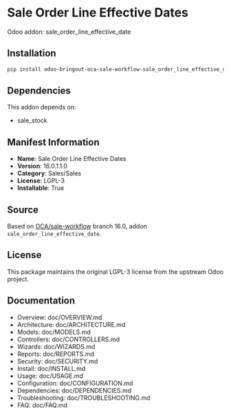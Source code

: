 # Sale Order Line Effective Dates

Odoo addon: sale_order_line_effective_date

## Installation

```bash
pip install odoo-bringout-oca-sale-workflow-sale_order_line_effective_date
```

## Dependencies

This addon depends on:
- sale_stock

## Manifest Information

- **Name**: Sale Order Line Effective Dates
- **Version**: 16.0.1.1.0
- **Category**: Sales/Sales
- **License**: LGPL-3
- **Installable**: True

## Source

Based on [OCA/sale-workflow](https://github.com/OCA/sale-workflow) branch 16.0, addon `sale_order_line_effective_date`.

## License

This package maintains the original LGPL-3 license from the upstream Odoo project.

## Documentation

- Overview: doc/OVERVIEW.md
- Architecture: doc/ARCHITECTURE.md
- Models: doc/MODELS.md
- Controllers: doc/CONTROLLERS.md
- Wizards: doc/WIZARDS.md
- Reports: doc/REPORTS.md
- Security: doc/SECURITY.md
- Install: doc/INSTALL.md
- Usage: doc/USAGE.md
- Configuration: doc/CONFIGURATION.md
- Dependencies: doc/DEPENDENCIES.md
- Troubleshooting: doc/TROUBLESHOOTING.md
- FAQ: doc/FAQ.md
